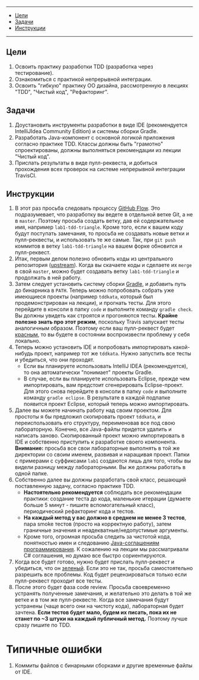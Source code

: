 -----

 - [Цели]()
 - [Задачи]()
 - [Инструкции]()

-----

## Цели

  1. Освоить практику разработки TDD (разработка через тестирование).
  1. Ознакомиться с практикой непрерывной интеграции.
  1. Освоить "гибкую" практику ОО дизайна, рассмотренную в лекциях "TDD",
     "Чистый код", "Рефакторинг".

## Задачи

  1. Доустановить инструменты разработки в виде IDE (рекомендуется IntelliJIdea
     Community Edition) и системы сборки Gradle.
  1. Разработать Java-компонент с основной логикой приложения согласно практике
     TDD. Классы должны быть "грамотно" спроектированы, должны выполняться
     рекомендации из лекции "Чистый код".
  1. Прислать результаты в виде пулл-реквеста, и добиться прохождения всех
     проверок на системе непрерывной интеграции TravisCI.

## Инструкции

  1. В этот раз просьба следовать процессу [GitHub Flow](http://scottchacon.com/2011/08/31/github-flow.html).
     Это подразумевает, что разработку вы ведете в отдельной ветке Git, а не в
     `master`. Поэтому просьба создать ветку, дав ей содержательное имя, например
     `lab1-tdd-triangle`. Кроме того, если к вашем коду будут поступать замечания,
     то просьба не создавать новые ветки и пулл-реквесты, и использовать те же
     самые. Так, при `git push` коммитов в ветку `lab1-tdd-triangle` на вашем форке
     обновится и пулл-реквест.
  1. Итак, первым делом полезно обновить коды из центрального репозитория
     ([upstream](https://groups.google.com/d/msg/devtools-course/V8rtlLrCXc4/k7vx6BxnqR4J)).
     Когда вы скачаете коды и сделаете их `merge` в свой `master`, можно будет
     создавать ветку `lab1-tdd-triangle` и продолжать в ней работу.
  1. Затем следует установить систему сборки
     [Gradle](http://www.gradle.org/downloads), и добавить путь до бинарника в
     `PATH`. Теперь можно попробовать собрать уже имеющиеся проекты (например
     `tddkata`, который был продемонстрирован на лекции), и прогнать тесты. Для
     этого перейдите в консоли в папку `code` и выполните команду `gradle
     check`. Вы должны увидеть как строятся и прогоняются тесты. **Крайне полезно
     знать про этот режим**, поскольку Travis запускает тесты аналогичным образом.
     Поэтому если ваш пулл-реквест будет
     [красным](https://travis-ci.org/UNN-VMK-Software/agile-development-course/pull_requests),
     то вы будете в состоянии воспроизвести проблему у себя локально.
  1. Теперь можно установить IDE и попробовать импортировать какой-нибудь
     проект, например тот же `tddkata`. Нужно запустить все тесты и убедиться,
     что они проходят.
     - Если вы планируете использовать IntelliJ IDEA (рекомендуется), то она
       автоматически "понимает" проекты Gradle.
     - В случае, если вы планируете использовать Eclipse, прежде чем
       импортировать, вам предстоит сгенерировать Eclipse-проект. Для этого
       снова перейдите в консоли в папку `code` и выполните команду
       `gradle eclipse`. В результате в каждой подпапке появится проект Eclipse,
       который теперь можно импортировать.
  1. Далее вы можете начинать работу над своим проектом. Для простоты я бы
     предложил скопировать проект `tddkata`, и переиспользовать его структуру,
     переименовав все под свою лабораторную. Конечно, все Java-файлы придется
     удалить и написать заново. Скопированный проект можно импортировать в IDE и
     собственно приступить к разработке своего компонента. **Внимание:** просьба
     все свои лабораторные выполнять в той же директории со своим именем,
     развивая и наращивая проект. Папки с примерами с суффиксами `lab1`
     создаются лишь для того, чтобы вы видели разницу между лабораторными. Вы же
     должны работать в одной папке.
  1. Собственно далее вы должны разработать свой класс, решающий поставленную
     задачу, согласно практике TDD.
     - **Настоятельно рекомендуется** соблюдать все рекомендации практики:
       создание теста до кода, маленькие итерации (думаете больше 5 минут -
       пишите вспомогательный класс), периодический рефакторинг кода и тестов.
     - **На каждый метод у вас должно в среднем не менее 3 тестов**, пара smoke
       тестов (просто на корректную работу), затем граничные значения и
       неадекватные/недопустимые аргументы.
     - Кроме того, огромная просьба следить за чистотой кода, понятностью имен
       и следованию [Java-соглашениям программирования](http://www.oracle.com/technetwork/java/codeconv-138413.html). К сожалению на лекции мы рассматривали C# соглашения, но думаю все быстро
       сориентируются.
  1. Когда все будет готово, нужно будет прислать пулл-реквест и убедиться,
     что он [зеленый](https://travis-ci.org/UNN-VMK-Software/agile-development-course/pull_requests).
     Если это не так, просьба самостоятельно разрешить все проблемы. Код будет
     рецензироваться только если пулл-реквест проходит все тесты.
  1. После этого будет фаза code review. Просьба своевременно устранять
     полученные замечания, и желательно это делать в той же ветке и в том же
     пулл-реквесте. Когда все замечания будут устранены (чаще всего они на
     чистоту кода), лабораторная будет зачтена. **Если тестов будет мало, будем
     их писать, пока их не станет по ~3 штуки на каждый публичный метод.**
     Поэтому лучше сразу пишите по TDD.

# Типичные ошибки

  1. Коммиты файлов с бинарными сборками и другие временные файлы от IDE.
